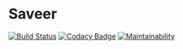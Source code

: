 # Saveer
[![Build Status](https://travis-ci.org/devsfromasia/Saveer.svg?branch=master)](https://travis-ci.org/devsfromasia/Saveer)
[![Codacy Badge](https://api.codacy.com/project/badge/Grade/a588e67237d646bfb02dd09c9953262c)](https://www.codacy.com/app/ForYaSee/Saveer?utm_source=github.com&amp;utm_medium=referral&amp;utm_content=devsfromasia/Saveer&amp;utm_campaign=Badge_Grade)
[![Maintainability](https://api.codeclimate.com/v1/badges/3d83cd3ac75756f0d8ab/maintainability)](https://codeclimate.com/github/devsfromasia/Saveer/maintainability)
